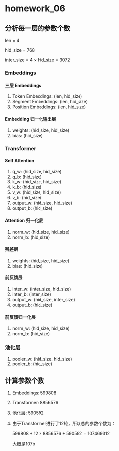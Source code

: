 # homework_06

## 分析每一层的参数个数

len = 4

hid_size = 768

inter_size = 4 × hid_size = 3072

### Embeddings

#### 三层 Embeddings

1. Token Embeddings: (len, hid_size)
2. Segment Embeddings: (len, hid_size)
3. Position Embeddings: (len, hid_size)

#### Embedding 归一化输出层

1. weights: (hid_size, hid_size)
2. bias: (hid_size)

### Transformer

#### Self Attention

1. q_w: (hid_size, hid_size)
2. q_b: (hid_size)
3. k_w: (hid_size, hid_size)
4. k_b: (hid_size)
5. v_w: (hid_size, hid_size)
6. v_b: (hid_size)
7. output_w: (hid_size, hid_size)
8. output_b: (hid_size)

#### Attention 归一化层

1. norm_w: (hid_size, hid_size)
2. norm_b: (hid_size)

#### 残差层

1. weights: (hid_size, hid_size)
2. bias: (hid_size)

#### 前反馈层

1. inter_w: (inter_size, hid_size)
2. inter_b: (inter_size)
3. output_w: (hid_size, inter_size)
4. output_b: (hid_size)

#### 前反馈归一化层

1. norm_w: (hid_size, hid_size)
2. norm_b: (hid_size)

### 池化层

1. pooler_w: (hid_size, hid_size)
2. pooler_b: (hid_size)

## 计算参数个数

1. Embeddings: 599808

2. Transformer: 8856576

3. 池化层: 590592

4. 由于Transformer进行了12轮，所以总的参数个数为：

   $599808 + 12 \times 8856576 + 590592 = 107469312$

   大概是107b

